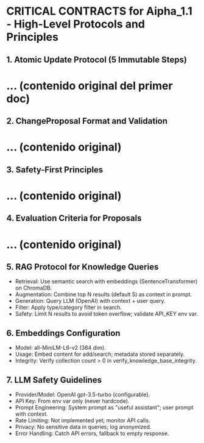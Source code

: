 # CRITICAL CONTRACTS for Aipha_1.1 - High-Level Protocols and Principles

## 1. Atomic Update Protocol (5 Immutable Steps)
# ... (contenido original del primer doc)

## 2. ChangeProposal Format and Validation
# ... (contenido original)

## 3. Safety-First Principles
# ... (contenido original)

## 4. Evaluation Criteria for Proposals
# ... (contenido original)

## 5. RAG Protocol for Knowledge Queries
- Retrieval: Use semantic search with embeddings (SentenceTransformer) on ChromaDB.
- Augmentation: Combine top N results (default 5) as context in prompt.
- Generation: Query LLM (OpenAI) with context + user query.
- Filter: Apply type/category filter in search.
- Safety: Limit N results to avoid token overflow; validate API_KEY env var.

## 6. Embeddings Configuration
- Model: all-MiniLM-L6-v2 (384 dim).
- Usage: Embed content for add/search; metadata stored separately.
- Integrity: Verify collection count > 0 in verify_knowledge_base_integrity.

## 7. LLM Safety Guidelines
- Provider/Model: OpenAI gpt-3.5-turbo (configurable).
- API Key: From env var only (never hardcode).
- Prompt Engineering: System prompt as "useful assistant"; user prompt with context.
- Rate Limiting: Not implemented yet; monitor API calls.
- Privacy: No sensitive data in queries; log anonymized.
- Error Handling: Catch API errors, fallback to empty response.